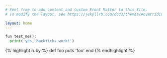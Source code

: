 ```yaml
---
# Feel free to add content and custom Front Matter to this file.
# To modify the layout, see https://jekyllrb.com/docs/themes/#overriding-theme-defaults

layout: home
---
```


  ```python
fun test_me():
    print('yes, backticks work!')
```
{% highlight ruby %}
def foo
  puts 'foo'
end
{% endhighlight %}

